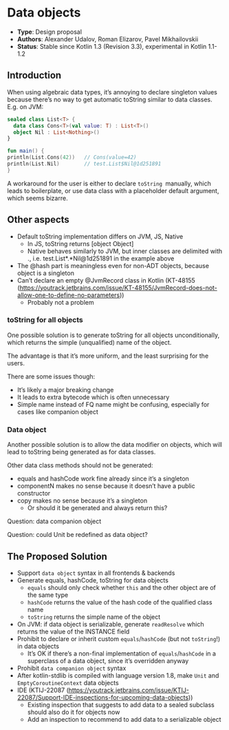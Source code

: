 # Data objects

* **Type**: Design proposal
* **Authors**: Alexander Udalov, Roman Elizarov, Pavel Mikhailovskii
* **Status**: Stable since Kotlin 1.3 (Revision 3.3), experimental in Kotlin 1.1-1.2


## Introduction

When using algebraic data types, it’s annoying to declare singleton values because there’s no way to get automatic toString similar to data classes. E.g. on JVM:
```kotlin
sealed class List<T> {
  data class Cons<T>(val value: T) : List<T>()
  object Nil : List<Nothing>()
}

fun main() {
println(List.Cons(42))   // Cons(value=42)
println(List.Nil)        // test.List$Nil@1d251891
}
```

A workaround for the user is either to declare `toString `manually, which leads to boilerplate, or use data class with a placeholder default argument, which seems bizarre.

## Other aspects

* Default toString implementation differs on JVM, JS, Native
    * In JS, toString returns [object Object]
    * Native behaves similarly to JVM, but inner classes are delimited with ., i.e. test.List*.*Nil@1d251891 in the example above
* The @hash part is meaningless even for non-ADT objects, because object is a singleton
* Can’t declare an empty @JvmRecord class in Kotlin (KT-48155 (https://youtrack.jetbrains.com/issue/KT-48155/JvmRecord-does-not-allow-one-to-define-no-parameters))
    * Probably not a problem

### toString for all objects

One possible solution is to generate toString for all objects unconditionally, which returns the simple (unqualified) name of the object.

The advantage is that it’s more uniform, and the least surprising for the users.

There are some issues though:

* It’s likely a major breaking change
* It leads to extra bytecode which is often unnecessary
* Simple name instead of FQ name might be confusing, especially for cases like companion object

### Data object

Another possible solution is to allow the data modifier on objects, which will lead to toString being generated as for data classes.

Other data class methods should not be generated:

* equals and hashCode work fine already since it’s a singleton
* componentN makes no sense because it doesn’t have a public constructor
* copy makes no sense because it’s a singleton
    * Or should it be generated and always return this?

Question: data companion object

Question: could Unit be redefined as data object?

## The Proposed Solution

* Support `data object` syntax in all frontends & backends
* Generate equals, hashCode, toString for data objects
  * `equals` should only check whether `this` and the other object are of the same type
  * `hashCode` returns the value of the hash code of the qualified class name
  * `toString` returns the simple name of the object
* On JVM: if data object is serializable, generate `readResolve` which returns the value of the INSTANCE field
* Prohibit to declare or inherit custom `equals`/`hashCode` (but not `toString`!) in data objects
  * It’s OK if there’s a non-final implementation of `equals`/`hashCode` in a superclass of a data object, since it’s overridden anyway
* Prohibit `data companion object` syntax
* After kotlin-stdlib is compiled with language version 1.8, make `Unit` and `EmptyCoroutineContext` data objects
* IDE (KTIJ-22087 (https://youtrack.jetbrains.com/issue/KTIJ-22087/Support-IDE-inspections-for-upcoming-data-objects))
  * Existing inspection that suggests to add data to a sealed subclass should also do it for objects now
  * Add an inspection to recommend to add data to a serializable object

